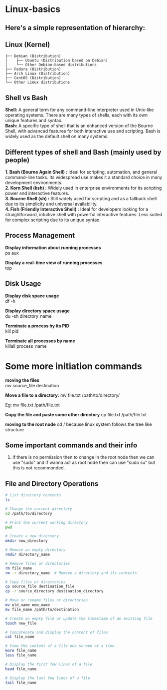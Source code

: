 # Linux-basics
## Here's a simple representation of hierarchy:
## Linux (Kernel)
    ├── Debian (Distribution)
    │    ├── Ubuntu (Distribution based on Debian)
    │    └── Other Debian-based distributions
    ├── Fedora (Distribution)
    ├── Arch Linux (Distribution)
    ├── CentOS (Distribution)
    └── Other Linux distributions

## Shell vs Bash
**Shell:** A general term for any command-line interpreter used in Unix-like operating systems. There are many types of shells, each with its own unique features and syntax. <br>
**Bash:** A specific type of shell that is an enhanced version of the Bourne Shell, with advanced features for both interactive use and scripting. Bash is widely used as the default shell on many systems.

## Different types of shell and Bash (mainly used by people)
**1. Bash (Bourne Again Shell) :** Ideal for scripting, automation, and general command-line tasks. Its widespread use makes it a standard choice in many development environments. <br>
**2. Korn Shell (ksh) :** Widely used in enterprise environments for its scripting power and interactive features. <br>
**3. Bourne Shell (sh) :** Still widely used for scripting and as a fallback shell due to its simplicity and universal availability. <br>
**4. Fish (Friendly Interactive Shell) :** Ideal for developers looking for a straightforward, intuitive shell with powerful interactive features. Less suited for complex scripting due to its unique syntax. 


## Process Management


**Display information about running processes** <br>
ps aux

**Display a real-time view of running processes** <br>
top

## Disk Usage
**Display disk space usage** <br>
df -h

**Display directory space usage** <br>
du -sh directory_name


**Terminate a process by its PID** <br>
kill pid

**Terminate all processes by name** <br>
killall process_name

# Some more initiation commands
**moving the files** <br>
mv source_file destination

**Move a file to a directory:**
mv file.txt /path/to/directory/

Eg: mv file.txt /path/file.txt

**Copy the file and paste some other directory**
cp file.txt /path/file.txt

**moving to the root node**
cd /
because linux system follows the tree like structure


## Some important commands and their info
1. if there is no permission then to change in the root node then we can use "sudo" and if wanna act as root node then can use "sudo su" but this is not recommonded.



## File and Directory Operations

```sh
# List directory contents
ls

# Change the current directory
cd /path/to/directory

# Print the current working directory
pwd

# Create a new directory
mkdir new_directory

# Remove an empty directory
rmdir directory_name

# Remove files or directories
rm file_name
rm -r directory_name  # Remove a directory and its contents

# Copy files or directories
cp source_file destination_file
cp -r source_directory destination_directory

# Move or rename files or directories
mv old_name new_name
mv file_name /path/to/destination

# Create an empty file or update the timestamp of an existing file
touch new_file

# Concatenate and display the content of files
cat file_name

# View the content of a file one screen at a time
more file_name
less file_name

# Display the first few lines of a file
head file_name

# Display the last few lines of a file
tail file_name

